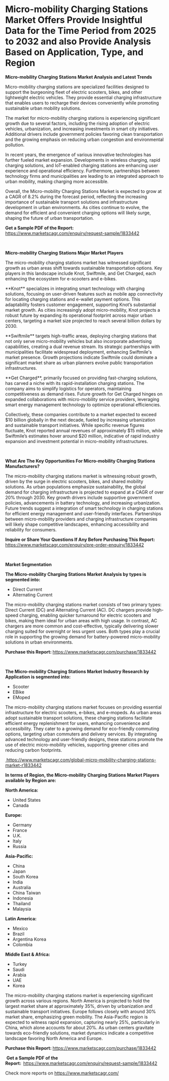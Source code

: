<p><h1>Micro-mobility Charging Stations Market Offers Provide Insightful Data for the Time Period from 2025 to 2032 and also Provide Analysis Based on Application, Type, and Region</h1></p><p><strong>Micro-mobility Charging Stations Market Analysis and Latest Trends</strong></p>
<p><p>Micro-mobility charging stations are specialized facilities designed to support the burgeoning fleet of electric scooters, bikes, and other lightweight electric vehicles. They provide essential charging infrastructure that enables users to recharge their devices conveniently while promoting sustainable urban mobility solutions.</p><p>The market for micro-mobility charging stations is experiencing significant growth due to several factors, including the rising adoption of electric vehicles, urbanization, and increasing investments in smart city initiatives. Additional drivers include government policies favoring clean transportation and the growing emphasis on reducing urban congestion and environmental pollution.</p><p>In recent years, the emergence of various innovative technologies has further fueled market expansion. Developments in wireless charging, rapid charging solutions, and IoT-enabled charging stations are enhancing user experience and operational efficiency. Furthermore, partnerships between technology firms and municipalities are leading to an integrated approach to urban mobility, making charging more accessible.</p><p>Overall, the Micro-mobility Charging Stations Market is expected to grow at a CAGR of 8.2% during the forecast period, reflecting the increasing importance of sustainable transport solutions and infrastructure development in urban environments. As cities continue to evolve, the demand for efficient and convenient charging options will likely surge, shaping the future of urban transportation.</p></p>
<p><strong>Get a Sample PDF of the Report:&nbsp;</strong> <a href="https://www.marketscagr.com/enquiry/request-sample/1833442?utm_campaign=2822&utm_medium=2&utm_source=Github&utm_content=ia&utm_term=26032025&utm_id=micro-mobility-charging-stations">https://www.marketscagr.com/enquiry/request-sample/1833442</a></p>
<p>&nbsp;</p>
<p><strong>Micro-mobility Charging Stations Major Market Players</strong></p>
<p><p>The micro-mobility charging stations market has witnessed significant growth as urban areas shift towards sustainable transportation options. Key players in this landscape include Knot, Swiftmile, and Get Charged, each enhancing the ecosystem for e-scooters and e-bikes.</p><p>**Knot** specializes in integrating smart technology with charging solutions, focusing on user-driven features such as mobile app connectivity for locating charging stations and e-wallet payment options. This adaptability fosters customer engagement, supporting Knot’s substantial market growth. As cities increasingly adopt micro-mobility, Knot projects a robust future by expanding its operational footprint across major urban centers, targeting a market size projected to reach several billion dollars by 2030.</p><p>**Swiftmile** targets high-traffic areas, deploying charging stations that not only serve micro-mobility vehicles but also incorporate advertising capabilities, creating a dual revenue stream. Its strategic partnerships with municipalities facilitate widespread deployment, enhancing Swiftmile's market presence. Growth projections indicate Swiftmile could dominate a significant market share as urban planners evolve public transportation infrastructures.</p><p>**Get Charged**, primarily focused on providing fast-charging solutions, has carved a niche with its rapid-installation charging stations. The company aims to simplify logistics for operators, maintaining competitiveness as demand rises. Future growth for Get Charged hinges on expanded collaborations with micro-mobility service providers, leveraging smart energy management technology to optimize operational efficiencies.</p><p>Collectively, these companies contribute to a market expected to exceed $10 billion globally in the next decade, fueled by increasing urbanization and sustainable transport initiatives. While specific revenue figures fluctuate, Knot reported annual revenues of approximately $15 million, while Swiftmile’s estimates hover around $20 million, indicative of rapid industry expansion and investment potential in micro-mobility infrastructures.</p></p>
<p>&nbsp;</p>
<p><strong>What Are The Key Opportunities For Micro-mobility Charging Stations Manufacturers?</strong></p>
<p><p>The micro-mobility charging stations market is witnessing robust growth, driven by the surge in electric scooters, bikes, and shared mobility solutions. As urban populations emphasize sustainability, the global demand for charging infrastructure is projected to expand at a CAGR of over 20% through 2030. Key growth drivers include supportive government policies, advancements in battery technology, and increasing urbanization. Future trends suggest a integration of smart technology in charging stations for efficient energy management and user-friendly interfaces. Partnerships between micro-mobility providers and charging infrastructure companies will likely shape competitive landscapes, enhancing accessibility and reliability for consumers.</p></p>
<p><strong>Inquire or Share Your Questions If Any Before Purchasing This Report:</strong> <a href="https://www.marketscagr.com/enquiry/pre-order-enquiry/1833442?utm_campaign=2822&utm_medium=2&utm_source=Github&utm_content=ia&utm_term=26032025&utm_id=micro-mobility-charging-stations">https://www.marketscagr.com/enquiry/pre-order-enquiry/1833442</a></p>
<p>&nbsp;</p>
<p><strong>Market Segmentation</strong></p>
<p><strong>The Micro-mobility Charging Stations Market Analysis by types is segmented into:</strong></p>
<p><ul><li>Direct Current</li><li>Alternating Current</li></ul></p>
<p><p>The micro-mobility charging stations market consists of two primary types: Direct Current (DC) and Alternating Current (AC). DC chargers provide high-speed charging, enabling quicker turnaround for electric scooters and bikes, making them ideal for urban areas with high usage. In contrast, AC chargers are more common and cost-effective, typically delivering slower charging suited for overnight or less urgent uses. Both types play a crucial role in supporting the growing demand for battery-powered micro-mobility solutions in urban environments.</p></p>
<p><strong>Purchase this Report:&nbsp;</strong><a href="https://www.marketscagr.com/purchase/1833442?utm_campaign=2822&utm_medium=2&utm_source=Github&utm_content=ia&utm_term=26032025&utm_id=micro-mobility-charging-stations">https://www.marketscagr.com/purchase/1833442</a></p>
<p>&nbsp;</p>
<p><strong>The Micro-mobility Charging Stations Market Industry Research by Application is segmented into:</strong></p>
<p><ul><li>Scooter</li><li>EBike</li><li>EMoped</li></ul></p>
<p><p>The micro-mobility charging stations market focuses on providing essential infrastructure for electric scooters, e-bikes, and e-mopeds. As urban areas adopt sustainable transport solutions, these charging stations facilitate efficient energy replenishment for users, enhancing convenience and accessibility. They cater to a growing demand for eco-friendly commuting options, targeting urban commuters and delivery services. By integrating advanced technology and user-friendly designs, these stations promote the use of electric micro-mobility vehicles, supporting greener cities and reducing carbon footprints.</p></p>
<p><a href="https://www.marketscagr.com/global-micro-mobility-charging-stations-market-r1833442?utm_campaign=2822&utm_medium=2&utm_source=Github&utm_content=ia&utm_term=26032025&utm_id=micro-mobility-charging-stations">&nbsp;https://www.marketscagr.com/global-micro-mobility-charging-stations-market-r1833442</a></p>
<p><strong>In terms of Region, the Micro-mobility Charging Stations Market Players available by Region are:</strong></p>
<p>
    <p> <strong> North America: </strong>
        <ul>
            <li>United States</li>
            <li>Canada</li>
        </ul>
        </p> 
    <p> <strong> Europe: </strong>
        <ul>
            <li>Germany</li>
            <li>France</li>
            <li>U.K.</li>
            <li>Italy</li>
            <li>Russia</li>
        </ul>
        </p> 
    <p> <strong> Asia-Pacific: </strong>
        <ul>
            <li>China</li>
            <li>Japan</li>
            <li>South Korea</li>
            <li>India</li>
            <li>Australia</li>
            <li>China Taiwan</li>
            <li>Indonesia</li>
            <li>Thailand</li>
            <li>Malaysia</li>
        </ul>
        </p> 
    <p> <strong> Latin America: </strong>
        <ul>
            <li>Mexico</li>
            <li>Brazil</li>
            <li>Argentina Korea</li>
            <li>Colombia</li>
        </ul>
        </p> 
    <p> <strong> Middle East & Africa: </strong>
        <ul>
            <li>Turkey</li>
            <li>Saudi</li>
            <li>Arabia</li>
            <li>UAE</li>
            <li>Korea</li>
        </ul>
    </p>
    </p>
<p><p>The micro-mobility charging stations market is experiencing significant growth across various regions. North America is projected to hold the largest market share at approximately 35%, driven by urbanization and sustainable transport initiatives. Europe follows closely with around 30% market share, emphasizing green mobility. The Asia-Pacific region is expected to witness rapid expansion, capturing nearly 25%, particularly in China, which alone accounts for about 20%. As urban centers gravitate towards eco-friendly solutions, market dynamics indicate a competitive landscape favoring North America and Europe.</p></p>
<p><strong>Purchase this Report: </strong><a href="https://www.marketscagr.com/purchase/1833442?utm_campaign=2822&utm_medium=2&utm_source=Github&utm_content=ia&utm_term=26032025&utm_id=micro-mobility-charging-stations">https://www.marketscagr.com/purchase/1833442</a></p>
<p>&nbsp;<strong>Get a Sample PDF of the Report:&nbsp;&nbsp;</strong><a href="https://www.marketscagr.com/enquiry/request-sample/1833442?utm_campaign=2822&utm_medium=2&utm_source=Github&utm_content=ia&utm_term=26032025&utm_id=micro-mobility-charging-stations">https://www.marketscagr.com/enquiry/request-sample/1833442</a></p>
<p><strong></strong></p>
<p>Check more reports on <a href="https://www.marketscagr.com/?utm_campaign=2822&utm_medium=2&utm_source=Github&utm_content=ia&utm_term=26032025&utm_id=micro-mobility-charging-stations">https://www.marketscagr.com/</a></p>